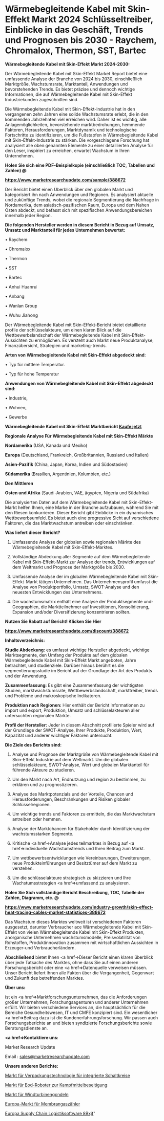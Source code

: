 # Wärmebegleitende Kabel mit Skin-Effekt Markt 2024 Schlüsseltreiber, Einblicke in das Geschäft, Trends und Prognosen bis 2030 - Raychem, Chromalox, Thermon, SST, Bartec

<strong>Wärmebegleitende Kabel mit Skin-Effekt Markt 2024-2030:</strong>

Der Wärmebegleitende Kabel mit Skin-Effekt Market Report bietet eine umfassende Analyse der Branche von 2024 bis 2030, einschließlich Marktgröße, Wachstumsrate, Marktanteil, Anwendungen und bevorstehenden Trends. Es bietet präzise und dennoch wichtige Informationen, die auf Wärmebegleitende Kabel mit Skin-Effekt Industriekunden zugeschnitten sind.

Die Wärmebegleitende Kabel mit Skin-Effekt-Industrie hat in den vergangenen zehn Jahren eine solide Wachstumsrate erlebt, die in den kommenden Jahrzehnten viel erreichen wird. Daher ist es wichtig, alle Anlagemöglichkeiten, bevorstehende marktbedrohungen, hemmende Faktoren, Herausforderungen, Marktdynamik und technologische Fortschritte zu identifizieren, um die Fußstapfen in Wärmebegleitende Kabel mit Skin-Effekt-Industrie zu stärken. Die vorgeschlagene Forschung hat analysiert alle oben genannten Elemente zu einer detaillierten Analyse für den Leser, inspiriert zu erreichen, erwartet Wachstum in Ihren Unternehmen.



<strong>Holen Sie sich eine PDF-Beispielkopie (einschließlich TOC, Tabellen und Zahlen) @
</strong>

<strong><a href=https://www.marketresearchupdate.com/sample/388672>

<strong>https://www.marketresearchupdate.com/sample/388672</u></font></a></strong></strong>

Der Bericht bietet einen Überblick über den globalen Markt und kategorisiert ihn nach Anwendungen und Regionen. Es analysiert aktuelle und zukünftige Trends, wobei die regionale Segmentierung die Nachfrage in Nordamerika, dem asiatisch-pazifischen Raum, Europa und dem Nahen Osten abdeckt, und befasst sich mit spezifischen Anwendungsbereichen innerhalb jeder Region.



<strong>Die folgenden Hersteller werden in diesem Bericht in Bezug auf Umsatz, Umsatz und Marktanteil für jedes Unternehmen bewertet:</strong>

• Raychem

• Chromalox

• Thermon

• SST

• Bartec

• Anhui Huanrui

• Anbang

• Wanlan Group

• Wuhu Jiahong

Der Wärmebegleitende Kabel mit Skin-Effekt-Bericht bietet detaillierte profile der schlüsselakteure, um einen klaren Blick auf die Wettbewerbslandschaft der Wärmebegleitende Kabel mit Skin-Effekt-Aussichten zu ermöglichen. Es versteht auch Markt neue Produktanalyse, Finanzübersicht, Strategien und marketing-trends.



<strong>Arten von Wärmebegleitende Kabel mit Skin-Effekt abgedeckt sind:</strong>

• Typ für mittlere Temperatur.

• Typ für hohe Temperatur



<strong>Anwendungen von Wärmebegleitende Kabel mit Skin-Effekt abgedeckt sind:</strong>

• Industrie,

• Wohnen,

• Gewerbe



<strong>Wärmebegleitende Kabel mit Skin-Effekt Marktbericht <a href=https://www.marketresearchupdate.com/buynow/388672>Kaufe jetzt</a></strong>



<strong>Regionale Analyse Für Wärmebegleitende Kabel mit Skin-Effekt Märkte</strong>



<strong>Nordamerika</strong> (USA, Kanada und Mexiko)



<strong>Europa</strong> (Deutschland, Frankreich, Großbritannien, Russland und Italien)



<strong>Asien-Pazifik</strong> (China, Japan, Korea, Indien und Südostasien)



<strong>Südamerika</strong> (Brasilien, Argentinien, Kolumbien, etc.)



<strong>Den Mittleren</strong> 

<strong>Osten und Afrika</strong> (Saudi-Arabien, VAE, ägypten, Nigeria und Südafrika)

Die analysierten Daten auf dem Wärmebegleitende Kabel mit Skin-Effekt-Markt helfen Ihnen, eine Marke in der Branche aufzubauen, während Sie mit den Riesen konkurrieren. Dieser Bericht gibt Einblicke in ein dynamisches Wettbewerbsumfeld. Es bietet auch eine progressive Sicht auf verschiedene Faktoren, die das Marktwachstum antreiben oder einschränken.



<strong>Was liefert dieser Bericht?</strong>

1. Umfassende Analyse der globalen sowie regionalen Märkte des Wärmebegleitende Kabel mit Skin-Effekt-Marktes.

2. Vollständige Abdeckung aller Segmente auf dem Wärmebegleitende Kabel mit Skin-Effekt-Markt zur Analyse der trends, Entwicklungen auf dem Weltmarkt und Prognose der Marktgröße bis 2030.

3. Umfassende Analyse der im globalen Wärmebegleitende Kabel mit Skin-Effekt-Markt tätigen Unternehmen. Das Unternehmensprofil umfasst die Analyse von Produktportfolio, Umsatz, SWOT-Analyse und den neuesten Entwicklungen des Unternehmens.

4. Die wachstumsmatrix enthält eine Analyse der Produktsegmente und-Geographien, die Marktteilnehmer auf Investitionen, Konsolidierung, Expansion und/oder Diversifizierung konzentrieren sollten.



<strong>Nutzen Sie Rabatt auf Bericht! Klicken Sie Hier
</strong>

<strong><a href=https://www.marketresearchupdate.com/discount/388672>https://www.marketresearchupdate.com/discount/388672</b></u></font></strong></a>



<strong>Inhaltsverzeichnis:</strong>



<strong>Studie Abdeckung:</strong> es umfasst wichtige Hersteller abgedeckt, wichtige Marktsegmente, den Umfang der Produkte auf dem globalen Wärmebegleitende Kabel mit Skin-Effekt Markt angeboten, Jahre betrachtet, und studienziele. Darüber hinaus berührt es die segmentierungsstudie im Bericht auf der Grundlage der Art des Produkts und der Anwendung.



<strong>Zusammenfassung:</strong> Es gibt eine Zusammenfassung der wichtigsten Studien, marktwachstumsrate, Wettbewerbslandschaft, markttreiber, trends und Probleme und makroskopische Indikatoren.



<strong>Produktion nach Regionen:</strong> Hier enthält der Bericht Informationen zu import und export, Produktion, Umsatz und schlüsselakteuren aller untersuchten regionalen Märkte.



<strong>Profil der Hersteller:</strong> Jeder in diesem Abschnitt profilierte Spieler wird auf der Grundlage der SWOT-Analyse, Ihrer Produkte, Produktion, Wert, Kapazität und anderer wichtiger Faktoren untersucht.



<strong>Die Ziele des Berichts sind:</strong>

1) Analyse und Prognose der Marktgröße von Wärmebegleitende Kabel mit Skin-Effekt Industrie auf dem Weltmarkt.
Um die globalen schlüsselakteure, SWOT-Analyse, Wert und globalen Marktanteil für führende Akteure zu studieren.

2) Um den Markt nach Art, Endnutzung und region zu bestimmen, zu erklären und zu prognostizieren.

3) Analyse des Marktpotenzials und der Vorteile, Chancen und Herausforderungen, Beschränkungen und Risiken globaler Schlüsselregionen.

4) Um wichtige trends und Faktoren zu ermitteln, die das Marktwachstum antreiben oder hemmen.

5) Analyse der Marktchancen für Stakeholder durch Identifizierung der wachstumsstarken Segmente.

6) Kritische <a href=>Analyse</a> jedes teilmarktes in Bezug auf <a href=>individuelle</a> Wachstumstrends und Ihren Beitrag zum Markt.

7) Um wettbewerbsentwicklungen wie Vereinbarungen, Erweiterungen, neue Produkteinführungen und Besitztümer auf dem Markt zu verstehen.

8) Um die schlüsselakteure strategisch zu skizzieren und Ihre Wachstumsstrategien <a href=>umfassend</a> zu analysieren.



<strong>Holen Sie Sich vollständige Bericht Beschreibung, TOC, Tabelle der Zahlen, Diagramm, etc. @ </strong>

<strong><a href=https://www.marketresearchupdate.com/industry-growth/skin-effect-heat-tracing-cables-market-statistices-388672>https://www.marketresearchupdate.com/industry-growth/skin-effect-heat-tracing-cables-market-statistices-388672</a></font></strong>

Das Wachstum dieses Marktes weltweit ist verschiedenen Faktoren ausgesetzt, darunter Verbraucher ace Wärmebegleitende Kabel mit Skin-Effekt von vielen Wärmebegleitende Kabel mit Skin-Effekt Produkten, anorganische Unternehmen wachstumsmodelle, Preisvolatilität von Rohstoffen, Produktinnovation zusammen mit wirtschaftlichen Aussichten in Erzeuger-und Verbraucherländern.



<strong>Abschließend</strong> bietet Ihnen <a href=>Dieser</a> Bericht einen klaren überblick über jede Tatsache des Marktes, ohne dass Sie auf einen anderen Forschungsbericht oder eine <a href=>Datenquelle</a> verweisen müssen. Unser Bericht liefert Ihnen alle Fakten über die Vergangenheit, Gegenwart und Zukunft des betreffenden Marktes.



<strong>Über uns:</strong>

 ist ein <a href=>Marktfors</a>chungsunternehmen, das die Anforderungen großer Unternehmen, Forschungsagenturen und anderer Unternehmen erfüllt. Wir bieten verschiedene Services an, die hauptsächlich für die Bereiche Gesundheitswesen, IT und CMFE konzipiert sind. Ein wesentlicher <a href=>Beitrag</a> dazu ist die Kundenerfahrungsforschung. Wir passen auch Forschungsberichte an und bieten syndizierte Forschungsberichte sowie Beratungsdienste an.



<strong><a href=>Kontaktiere uns:</a></strong>

Market Research Update

Email : sales@marketresearchupdate.com



<strong>Unsere anderen Berichte:</strong>

<a href=https://www.linkedin.com/pulse/integrated-circuit-packaging-technology-market>Markt für Verpackungstechnologie für integrierte Schaltkreise</a>

<a href=https://www.linkedin.com/pulse/explosive-ordnance-disposal-eod-robot-market-2f>Markt für Eod-Roboter zur Kampfmittelbeseitigung</a>

<a href=https://www.linkedin.com/pulse/wind-turbine-nacelle-market-size-trends-consumption>Markt für Windturbinengondeln</a>

<a href=https://www.linkedin.com/pulse/europe-diaphragm-gas-meter-market-2030-see-huge>Europa-Markt für Membrangaszähler</a>

<a href=https://www.linkedin.com/pulse/europe-supply-chain-logistics-software-8bxjf/>Europa Supply Chain Logistiksoftware 8Bxjf</a>"
